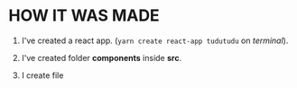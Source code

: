 # HOW IT WAS MADE

1. I've created a react app. (`yarn create react-app tudutudu` on *terminal*).

2. I've created folder **components**  inside **src**.

3. I create file 
